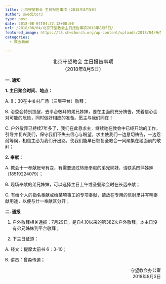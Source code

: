 ```yaml
---
title: 北京守望教会 主日报告事项（2018年8月5日）
author: sweditor3
type: post
date: 2018-08-04T04:27:12+00:00
url: /2018/08/04/北京守望教会主日报告事项2018年8月5日/
featured_image: https://t5.shwchurch.org/wp-content/uploads/2018/04/乐在非洲-1.bmp
categories:
  - 教会新闻

---
```

<p style="text-align: center;">
  <span style="font-size: 12pt;">北京守望教会 主日报告事项<br /> （2018年8月5日）<br /> <!--more--></span>
</p>

**一. 通知**

**1. 主日聚会时间、地点：**

A. 8：30在中关村广场（三层平台）敬拜；

B. 治委会特别提醒，去平台敬拜的弟兄姊妹，要在主面前充分祷告，凭着信心面对可能的危险，同时做好相应的准备。愿主与我们同在！

C. 户外敬拜已持续7年多了，我们在此恳求主，继续祂在教会中已经开始的工作，引导并复兴我们，保守我们不失去信心与盼望。求主使我们一边恳切祷告，一边忍耐等候，相信主必为我们开出路，使我们能早日恢复全教会一同聚集在祂面前的敬拜；

**2. 奉献：**

A. 教会十一奉献账号有变，有需要通过转账奉献的弟兄姊妹，请联系四萍姊妹（18519224079）；

B. 现场奉献的弟兄姊妹，可以选择主日上午或圣餐聚会时在长远奉献；

C. 有给个人的指名奉献或给某项事工的专项奉献，请放在专用的信封里并写明奉献用途，以便与什一奉献区分开；

**二. 通报**

1. 户外敬拜相关通报：7月29日，是自4.10以来的第382次户外敬拜。本主日没有弟兄姊妹到平台敬拜；

2. 下主日证道：

A. 经文：提摩太前书 6：3-10；

B. 讲员：曾淼传道；

<p style="text-align: right;">
  守望教会办公室<br /> 2018年8月3日
</p>